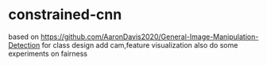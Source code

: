 # constrained-cnn
based on https://github.com/AaronDavis2020/General-Image-Manipulation-Detection for class design
add cam,feature visualization
also do some experiments on fairness
